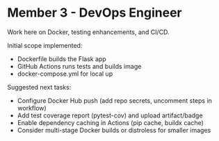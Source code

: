 # Member 3 - DevOps Engineer

Work here on Docker, testing enhancements, and CI/CD.

Initial scope implemented:
- Dockerfile builds the Flask app
- GitHub Actions runs tests and builds image
- docker-compose.yml for local up

Suggested next tasks:
- Configure Docker Hub push (add repo secrets, uncomment steps in workflow)
- Add test coverage report (pytest-cov) and upload artifact/badge
- Enable dependency caching in Actions (pip cache, buildx cache)
- Consider multi-stage Docker builds or distroless for smaller images
